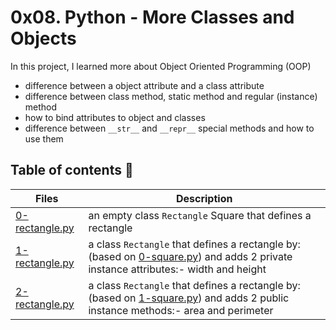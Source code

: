 # 0x08. Python - More Classes and Objects

In this project, I learned more about Object Oriented Programming (OOP)
- difference between a object attribute and a class attribute
- difference between class method, static method and regular (instance) method
- how to bind attributes to object and classes
- difference between `__str__` and `__repr__` special methods and how to use them



## Table of contents :book:
Files | Description
----- | -----------
[0-rectangle.py](./0-rectangle.py) | an empty class `Rectangle` Square that defines a rectangle
[1-rectangle.py](./1-rectangle.py) | a class `Rectangle` that defines a rectangle by: (based on [0-square.py](./0-square.py)) and adds 2 private instance attributes:- width and height
[2-rectangle.py](./2-rectangle.py) | a class `Rectangle` that defines a rectangle by: (based on [1-square.py](./1-square.py)) and adds 2 public instance methods:- area and perimeter
